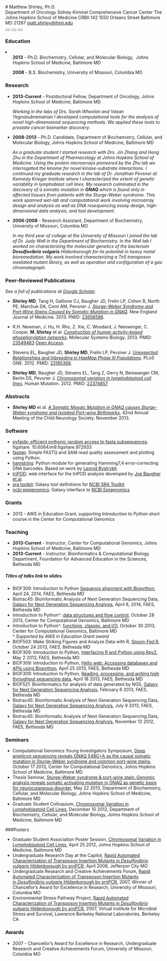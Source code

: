 <div id="about"></div>
# Matthew Shirley, Ph.D.
<div id="contact" class="row">
    <div class="col-sm-8 col-md-8 col-sm-offset-3 col-md-offset-3 well well-sm text-right">
        Department of Oncology  
        Sidney Kimmel Comprehensive Cancer Center  
        The Johns Hopkins School of Medicine  
        CRBII 142  
        1550 Orleans Street  
        Baltimore MD 21287  
        <a href="mailto:matt.shirley@jhmi.edu">matt.shirley@jhmi.edu</a>  
        <div class="btn-group">
            <button type="button" class="btn btn-primary" onclick="window.location.href = 'mailto:matt.shirley@jhmi.edu'"><span class="glyphicon glyphicon-envelope"></span></button>
            <button type="button" class="btn btn-primary" onclick="window.location.href = 'http://www.google.com/webhp?hl=en&sa=N&tab=lw#q=matt+shirley+mdshw5&hl=en&ei=dCf3UfqpOqHl4AOI1ICgDg&start=0&sa=N&bav=on.2,or.r_cp.r_qf.&fp=2932c87ff975568f&biw=1159&bih=730&bvm=pv.xjs.s.en_US.9jgl75mduIg.O%2Cpv.xjs.s.en_US.9jgl75mduIg.O'"><span class="glyphicon glyphicon-search"></span></button>
            <button type="button" class="btn btn-primary" onclick="window.location.href = 'http://mattshirley.com/about?print=true'"><span class="glyphicon glyphicon-print"></span></button>
        </div>
    </div>
</div>

<div id="education"></div>

### Education
<li class="list-unstyled">
    <ul><strong>2013</strong> - Ph.D. Biochemistry, Cellular, and Molecular Biology, 
  Johns Hopkins School of Medicine, Baltimore MD</ul>
    <ul><strong>2008</strong> - B.S. Biochemistry, University of Missouri, Columbia MO</ul>
</li>

<div id="research" style="page-break-after:always;"></div>

### Research

- **2013-Current** - Postdoctoral Fellow, Department of Oncology,
 Johns Hopkins School of Medicine, Baltimore MD

    *Working in the labs of Drs. Sarah Wheelan and Vasan Yegnasubramanian I
     developed computational tools for the analysis of novel high-dimensional
     sequencing methods. We applied these tools to prostate cancer biomarker
     discovery.*

- **2008-2013** - Ph.D. Candidate, Department of Biochemistry,
 Cellular, and Molecular Biology, Johns Hopkins School of Medicine, Baltimore MD

    *As a graduate student I started research with Drs. Jin Zhang and
     Heng Zhu in the Department of Pharmacology at Johns Hopkins School
     of Medicine. Using the protein microarrays pioneered by the Zhu lab
     we interrogated the kinome for novel kinase-substrate interactions.
     I continued my graduate research in the lab of Dr. Jonathan Pevsner
     at Kennedy Krieger Institute where I characterized the extent of
     genetic variability in lymphoblast cell lines.
     My research culminated in the discovery of a somatic mutation in
     **GNAQ** which is found only in affected tissues from patients
     with the Sturge-Weber syndrome. This work spanned wet-lab and
     computational work involving microarray design and analysis as
     well as DNA resequencing assay design, high-dimensional data
     analysis, and tool development.*

- **2006-2008** - Research Assistant, Department of Biochemistry,
 University of Missouri, Columbia MO

    *In my third year of college at the University of Missouri
     I joined the lab of Dr. Judy Wall in the Department of Biochemistry.
     In the Wall lab I worked on characterizing the molecular genetics of
     the bacterium **Desulfovibrio vulgaris** Hildenborough for its potential
     in heavy metal bioremediation. My work involved characterizing a Tn5
     transposon mediated mutant library, as well as operation and configuration
     of a gas chromatagraph.*

<div id="publications"></div>

### Peer-Reviewed Publications

*See a full of publications at [Google Scholar](http://scholar.google.com/citations?user=b7Jyb4YAAAAJ&hl=en).*

- **Shirley MD**, Tang H, Gallione CJ, Baugher JD, Frelin LP, Cohen B, North PE, Marchuk DA, Comi AM, Pevsner J. *[Sturge–Weber Syndrome and Port-Wine Stains Caused by Somatic Mutation in GNAQ][3]*. New England Journal of Medicine. 2013. PMID: [23656586][4].  

- R.H. Newman, J. Hu, H. Rho, Z. Xie, C. Woodard, J. Neiswinger, C. Cooper, **M. Shirley** et al. *[Construction of human activity-based phosphorylation networks][13]*. Molecular Systems Biology. 2013. PMID: [23549483][14] [Open Access][15].

- Stevens EL, Baugher JD, **Shirley MD**, Frelin LP, Pevsner J. *[Unexpected Relationships and Inbreeding in HapMap Phase III Populations][16]*. PLoS ONE. 2012. PMID: [23185369][17].

- **Shirley MD**, Baugher JD, Stevens EL, Tang Z, Gerry N, Beiswanger CM, Berlin DS, Pevsner J. *[Chromosomal variation in lymphoblastoid cell lines][18]*. Human Mutation. 2012. PMID: [22374857][19]

<div id="abstracts"></div>

### Abstracts

- **Shirley MD** et al. *[A Somatic Mosaic Mutation in GNAQ causes Sturge-Weber syndrome and Isolated Port-wine Birthmarks](http://mattshirley.com/uploads/2014/04/ana24069.pdf)*, 42nd Annual Meeting of the Child Neurology Society. November 2013.


<div id="software"></div>

### Software

- [pyfaidx: efficient pythonic random access to fasta subsequences](http://dx.doi.org/10.6084/m9.figshare.972933). figshare. 10.6084/m9.figshare.972933
- [fastqp](https://github.com/mdshw5/fastqp): Simple FASTQ and SAM read quality assessment and plotting using Python.
- [hamstring][9]: Python module for generating Hamming7,4 error-correcting DNA barcodes. Based on work by [Leonid Bystrykh][10].
- [triPOD][11]: web interface for the triPOD analysis developed by [Joe Baugher et al][12].
- [sra toolkit](http://toolshed.g2.bx.psu.edu/view/matt-shirley/ncbi_sra_toolkit): Galaxy tool definitions for [NCBI SRA Toolkit](http://www.ncbi.nlm.nih.gov/Traces/sra/sra.cgi?view=software)
- [ncbi epigenomics](http://toolshed.g2.bx.psu.edu/view/matt-shirley/ncbi_epi_browse): Galaxy interface to [NCBI Epigenomics](http://www.ncbi.nlm.nih.gov/epigenomics)

<div id="grants"></div>

### Grants
- 2013 - AWS in Education Grant, supporting *Introduction to Python* short course in the Center for Computational Genomics

<div id="teaching"></div>

### Teaching

- **2013-Current** - Instructor, Center for Computational Genomics, Johns Hopkins School of Medicine, Baltimore MD
- **2013-Current** - Instructor, Bioinformatics & Computational Biology Department, Foundation for Advanced Education in the Sciences, Bethesda MD

<div class="hidden-print">
    <h5>Titles of talks link to slides.</h5>
</div>

- BIOF309: Introduction to Python [Sequence alignment with Biopython](http://mattshirley.com/uploads/2014/04/sequence_alignment_biopython.slides.html), April 24, 2014, FAES, Bethesda MD
- Biotrac45: Bioinformatic Analysis of Next Generation Sequencing Data, [Galaxy for Next Generation Sequencing Analysis][29], April 8, 2014, FAES, Bethesda MD
- Introduction to Python^: [data structures and flow control](uploads/2013/10/Introduction%20to%20Python%20Day%201.ipynb.slides.html), October 28 2013, Center for Computational Genomics, Baltimore MD
- Introduction to Python^: [functions, classes, and I/O](uploads/2013/10/Introduction%20to%20Python%20Day%202.ipynb.slides.html), October 30 2013, Center for Computational Genomics, Baltimore MD  
^ *Supported by AWS in Education Grant award*  
- BIOF503: Make Striking Figures and Analyze Data with R, [Spoon-Fed R](uploads/2013/10/Spoon-fed_R.html), October 24 2013, FAES, Bethesda MD
- BIOF309: Introduction to Python, [Interfacing R and Python using Rpy2][22], May 2 2013, FAES, Bethesda MD
- BIOF309: Introduction to Python, [Hello web: Accessing databases and APIs using Biopython][24], April 25 2013, FAES, Bethesda MD
- BIOF309: Introduction to Python, [Reading, processing, and writing high throughput sequencing data][25], April 18 2013, FAES, Bethesda MD
- BIOF521: Bioinformatics for analysis of data generated by NGS, [Galaxy for Next Generation Sequencing Analysis][26], February 6 2013, FAES, Bethesda MD
- Biotrac45: Bioinformatic Analysis of Next Generation Sequencing Data, [Galaxy for Next Generation Sequencing Analysis][29], July 9 2013, FAES, Bethesda MD
- Biotrac45: Bioinformatic Analysis of Next Generation Sequencing Data, [Galaxy for Next Generation Sequencing Analysis][28], November 12 2012, FAES, Bethesda MD

<div id="seminars"></div>

### Seminars

- Computational Genomics Young Investigators Symposium, [Deep amplicon sequencing reveals GNAQ 548G>A as the causal somatic mutation in Sturge-Weber syndrome and common port-wine stains](uploads/2013/10/Young-Investigators-Seminar.pdf), October 17 2013, Center for Computational Genomics, Johns Hopkins School of Medicine, Baltimore MD
- Thesis Seminar, [Sturge–Weber syndrome & port-wine stain: Genomic analysis reveals somatic activating mutation in GNAQ as genetic basis for neurocutaneous disorder][21], May 22 2013, Department of Biochemistry, Cellular, and Molecular Biology, Johns Hopkins School of Medicine, Baltimore MD
- Graduate Student Colloquium, [Chromosomal Variation in Lymphoblastoid Cell Lines][27], December 10 2012, Department of Biochemistry, Cellular, and Molecular Biology, Johns Hopkins School of Medicine, Baltimore MD

<div id="posters" style="page-break-after:always;"></div>

###Posters

- Graduate Student Association Poster Session, [Chromosomal Variation in Lymphoblastoid Cell Lines][39], April 25 2012, Johns Hopkins School of Medicine, Baltimore MD
- Undergraduate Research Day at the Capitol, [Rapid Automated Characterization of Transposon Insertion Mutants in *Desulfovibrio vulgaris* Hildenborough by srnPCR][30], April 2008, Jefferson City MO
- Undergraduate Research and Creative Achievements Forum, [Rapid Automated Characterization of Transposon Insertion Mutants in *Desulfovibrio vulgaris* Hildenborough by srnPCR][30], 2007, Winner of Chancellor’s Award for Excellence in Research, University of Missouri, Columbia MO
- Environmental Stress Pathway Project, [Rapid Automated Characterization of Transposon Insertion Mutants in *Desulfovibrio vulgaris* Hildenborough by srnPCR](http://vimss.lbl.gov/publicfiles/ESPP_retreat_2007_Shirley.pdf), 2007, Virtual Institute for Microbial Stress and Survival, Lawrence Berkeley National Laboratories, Berkeley CA

<div id="awards"></div>

### Awards
- 2007 - Chancellor’s Award for Excellence in Research, Undergraduate Research and Creative Achievements Forum, University of Missouri, Columbia MO

 [1]: http://biolchem.bs.jhmi.edu/bcmb/Pages/index.aspx
 [2]: http://biochem.missouri.edu/
 [3]: http://mattshirley.com/uploads/2012/03/N-Engl-J-Med-2013-Shirley.pdf
 [4]: http://www.ncbi.nlm.nih.gov/pubmed/23656586
 [5]: http://www.sturge-weber.org/component/content/article/4-general-info/311-route-to-a-cure.html
 [6]: http://www.sturge-weber.org/images/stories/BVMC/explaining_gnaq.pdf
 [7]: http://www.sturge-weber.org/images/stories/BVMC/sturge-weber%20foundation%20nejm%20news%20release%20final%20may-08-2013.pdf
 [8]: http://faes.org
 [9]: http://mdshw5.github.io/hamstring/
 [10]: http://www.plosone.org/article/info:doi/10.1371/journal.pone.0036852
 [11]: http://tripod.mattshirley.com
 [12]: http://www.biomedcentral.com/1471-2164/14/367/
 [13]: http://mattshirley.com/uploads/2013/04/Mol-Syst-Biol-2013-Newman.pdf
 [14]: http://www.ncbi.nlm.nih.gov/pubmed/?term=23549483
 [15]: http://www.nature.com/doifinder/10.1038/msb.2013.12
 [16]: http://mattshirley.com/uploads/2013/03/journal.pone_.0049575.pdf
 [17]: http://www.ncbi.nlm.nih.gov/pubmed/23185369
 [18]: http://mattshirley.com/uploads/2012/03/22062_ftp.pdf
 [19]: http://www.ncbi.nlm.nih.gov/pubmed/22374857
 [21]: http://mattshirley.com/uploads/2013/05/SWS_thesis_seminar.html
 [22]: http://mattshirley.com/uploads/2013/04/lecture14-notes.html
 [23]: http://www.faes.org
 [24]: http://mattshirley.com/uploads/2013/04/lecture13-notes.html
 [25]: http://mattshirley.com/uploads/2013/04/lecture12-notes.html
 [26]: http://mattshirley.com/uploads/2013/02/Galaxy-for-NGS-Analysis.pdf
 [27]: http://mattshirley.com/uploads/2012/10/Chromosomal-Variation-in-Lymphoblastoid-Cell-Lines.pdf
 [28]: http://mattshirley.com/uploads/2012/11/Galaxy-for-NGS-Analysis-2012-10-09.pdf
 [29]: http://mattshirley.com/uploads/2013/07/Galaxy-for-NGS-Analysis-07-09-13.pdf
 [39]: http://mattshirley.com/uploads/2013/01/MS_variation_poster_final.pdf
 [30]: http://mattshirley.com/uploads/2013/01/Undergrad_poster.pdf
